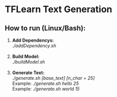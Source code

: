 # TFLearn Text Generation

<h2>How to run (Linux/Bash):</h2>
<ol type="1">
    <li>
        <strong>Add Dependencys:</strong><br>
        <em>./addDependency.sh</em><br>
    </li><br>
    <li>
        <strong>Build Model:</strong><br>
        <em>./buildModel.sh</em><br>
    </li><br>
    <li>
        <strong>Generate Text:</strong><br>
        <em>./generate.sh [base_text] [n_char = 25]</em><br>
        Example: <em>./generate.sh hello 25 </em><br>
        Example: <em>./generate.sh world 15 </em><br>
    </li><br>
</ol>
